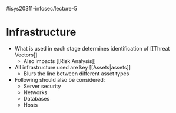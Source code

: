 #isys20311-infosec/lecture-5 
# Infrastructure

- What is used in each stage determines identification of [[Threat Vectors]]
	- Also impacts [[Risk Analysis]]
- All infrastructure used are key [[Assets|assets]]
	- Blurs the line between different asset types
- Following should also be considered:
	- Server security
	- Networks
	- Databases
	- Hosts
